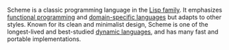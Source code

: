 Scheme is a classic programming language in the
<a class="offsite" href="//en.wikipedia.org/wiki/Lisp_(programming_language)">Lisp family</a>.
It emphasizes
<a class="offsite" href="//en.wikipedia.org/wiki/Functional_programming">functional programming</a>
and
<a class="offsite" href="//en.wikipedia.org/wiki/Metaprogramming">domain-specific languages</a>
but adapts to other styles. Known for its clean and minimalist design,
Scheme is one of the longest-lived and best-studied
<a class="offsite" href="//en.wikipedia.org/wiki/Dynamic_programming_language">dynamic languages</a>,
and has many fast and portable implementations.
